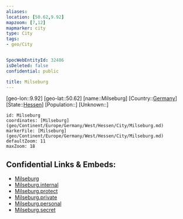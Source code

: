 ```yaml
---
aliases: 
location: [50.62,9.92]
mapzoom: [7,12] 
mapmarker: city 
type: City
tags:
- geo/City


SpocWebEntityId: 32486
isDeleted: false
confidential: public

title: Milseburg
---
```

[geo-lon::9.92]
[geo-lat::50.62]
[name::Milseburg]
[Country::[Germany](geo/Continent/Europe/Germany.md)]
[State::[Hessen](geo/Continent/Europe/Germany/West/Hessen.md)]
[Population::]
[Unknown::]


```leaflet
id: Milseburg
coordinates: [Milseburg](geo/Continent/Europe/Germany/West/Hessen/City/Milseburg.md)
markerFile: [Milseburg](geo/Continent/Europe/Germany/West/Hessen/City/Milseburg.md)
defaultZoom: 11 
maxZoom: 18
```


## Confidential Links & Embeds: 
- [Milseburg](../../../../../../../../_public/geo/Continent/Europe/Germany/West/Hessen/City/Milseburg.md) 
- [Milseburg.internal](../../../../../../../../_internal/geo/Continent/Europe/Germany/West/Hessen/City/Milseburg.internal.md) 
- [Milseburg.protect](../../../../../../../../_protect/geo/Continent/Europe/Germany/West/Hessen/City/Milseburg.protect.md) 
- [Milseburg.private](../../../../../../../../_private/geo/Continent/Europe/Germany/West/Hessen/City/Milseburg.private.md) 
- [Milseburg.personal](../../../../../../../../_personal/geo/Continent/Europe/Germany/West/Hessen/City/Milseburg.personal.md) 
- [Milseburg.secret](../../../../../../../../_secret/geo/Continent/Europe/Germany/West/Hessen/City/Milseburg.secret.md) 
